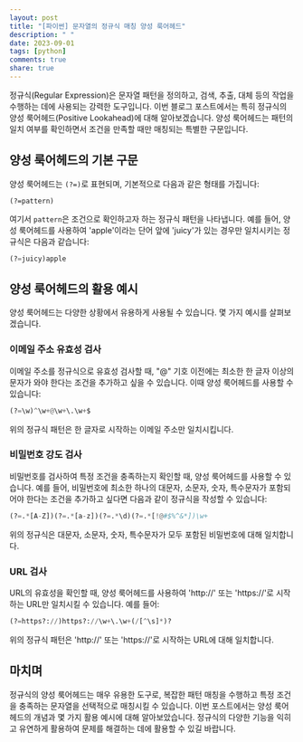 ```yaml
---
layout: post
title: "[파이썬] 문자열의 정규식 매칭 양성 룩어헤드"
description: " "
date: 2023-09-01
tags: [python]
comments: true
share: true
---
```


정규식(Regular Expression)은 문자열 패턴을 정의하고, 검색, 추출, 대체 등의 작업을 수행하는 데에 사용되는 강력한 도구입니다. 이번 블로그 포스트에서는 특히 정규식의 양성 룩어헤드(Positive Lookahead)에 대해 알아보겠습니다. 양성 룩어헤드는 패턴의 일치 여부를 확인하면서 조건을 만족할 때만 매칭되는 특별한 구문입니다.

## 양성 룩어헤드의 기본 구문

양성 룩어헤드는 `(?=)`로 표현되며, 기본적으로 다음과 같은 형태를 가집니다:

```
(?=pattern)
```

여기서 `pattern`은 조건으로 확인하고자 하는 정규식 패턴을 나타냅니다. 예를 들어, 양성 룩어헤드를 사용하여 'apple'이라는 단어 앞에 'juicy'가 있는 경우만 일치시키는 정규식은 다음과 같습니다:

```python
(?=juicy)apple
```

## 양성 룩어헤드의 활용 예시

양성 룩어헤드는 다양한 상황에서 유용하게 사용될 수 있습니다. 몇 가지 예시를 살펴보겠습니다.

### 이메일 주소 유효성 검사

이메일 주소를 정규식으로 유효성 검사할 때, "@" 기호 이전에는 최소한 한 글자 이상의 문자가 와야 한다는 조건을 추가하고 싶을 수 있습니다. 이때 양성 룩어헤드를 사용할 수 있습니다:

```python
(?=\w)^\w+@\w+\.\w+$
```

위의 정규식 패턴은 한 글자로 시작하는 이메일 주소만 일치시킵니다.

### 비밀번호 강도 검사

비밀번호를 검사하여 특정 조건을 충족하는지 확인할 때, 양성 룩어헤드를 사용할 수 있습니다. 예를 들어, 비밀번호에 최소한 하나의 대문자, 소문자, 숫자, 특수문자가 포함되어야 한다는 조건을 추가하고 싶다면 다음과 같이 정규식을 작성할 수 있습니다:

```python
(?=.*[A-Z])(?=.*[a-z])(?=.*\d)(?=.*[!@#$%^&*])\w+
```

위의 정규식은 대문자, 소문자, 숫자, 특수문자가 모두 포함된 비밀번호에 대해 일치합니다.

### URL 검사

URL의 유효성을 확인할 때, 양성 룩어헤드를 사용하여 'http://' 또는 'https://'로 시작하는 URL만 일치시킬 수 있습니다. 예를 들어:

```python
(?=https?://)https?://\w+\.\w+(/[^\s]*)?
```

위의 정규식 패턴은 'http://' 또는 'https://'로 시작하는 URL에 대해 일치합니다.

## 마치며

정규식의 양성 룩어헤드는 매우 유용한 도구로, 복잡한 패턴 매칭을 수행하고 특정 조건을 충족하는 문자열을 선택적으로 매칭시킬 수 있습니다. 이번 포스트에서는 양성 룩어헤드의 개념과 몇 가지 활용 예시에 대해 알아보았습니다. 정규식의 다양한 기능을 익히고 유연하게 활용하여 문제를 해결하는 데에 활용할 수 있길 바랍니다.